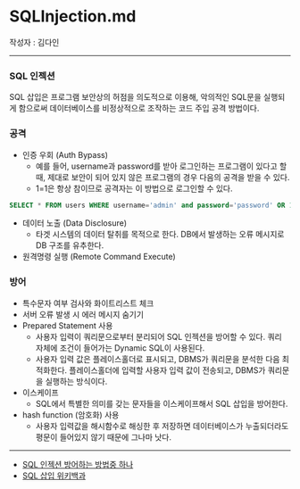 
# SQLInjection.md
작성자 : 김다인

---
### SQL 인젝션
SQL 삽입은 프로그램 보안상의 허점을 의도적으로 이용해, 악의적인 SQL문을 실행되게 함으로써 데이터베이스를 비정상적으로 조작하는 코드 주입 공격 방법이다.  

### 공격
* 인증 우회 (Auth Bypass)
	* 예를 들어, username과 password를 받아 로그인하는 프로그램이 있다고 할 때, 제대로 보안이 되어 있지 않은 프로그램의 경우 다음의 공격을 받을 수 있다.  
	* 1=1은 항상 참이므로 공격자는 이 방법으로 로그인할 수 있다.
```sql
SELECT * FROM users WHERE username='admin' and password='password' OR 1=1 --'
```  
* 데이터 노출 (Data Disclosure)
	* 타겟 시스템의 데이터 탈취를 목적으로 한다. DB에서 발생하는 오류 메시지로 DB 구조를 유추한다. 
* 원격명령 실행 (Remote Command Execute)

    
### 방어
* 특수문자 여부 검사와 화이트리스트 체크
* 서버 오류 발생 시 에러 메시지 숨기기
* Prepared Statement 사용
	* 사용자 입력이 쿼리문으로부터 분리되어 SQL 인젝션을 방어할 수 있다. 쿼리 자체에 조건이 들어가는 Dynamic SQL이 사용된다.
	* 사용자 입력 값은 플레이스홀더로 표시되고, DBMS가 쿼리문을 분석한 다음 최적화한다. 플레이스홀더에 입력할 사용자 입력 값이 전송되고, DBMS가 쿼리문을 실행하는 방식이다.
* 이스케이프
	* SQL에서 특별한 의미를 갖는 문자들을 이스케이프해서 SQL 삽입을 방어한다. 
* hash function (암호화) 사용
	* 사용자 입력값을 해시함수로 해싱한 후 저장하면 데이터베이스가 누출되더라도 평문이 들어있지 않기 때문에 그나마 낫다.

--- 
* [<SQL>SQL 인젝션 방어하는 방법중 하나](https://rh-cp.tistory.com/70)
* [SQL 삽입 위키백과](https://ko.wikipedia.org/wiki/SQL_%EC%82%BD%EC%9E%85)